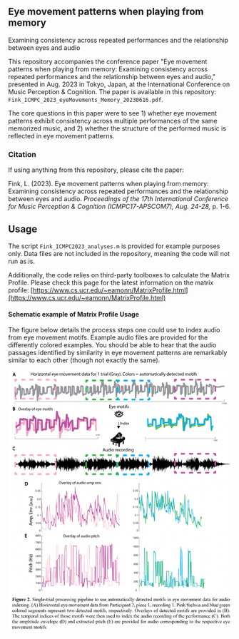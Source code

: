 ## Eye movement patterns when playing from memory  
Examining consistency across repeated performances and the relationship between eyes and audio

This repository accompanies the conference paper "Eye movement patterns when playing from memory: Examining consistency across repeated performances and the relationship between eyes and audio," presented in Aug. 2023 in Tokyo, Japan, at the International Conference on Music Perception &amp; Cognition. The paper is available in this repository: `Fink_ICMPC_2023_eyeMovements_Memory_20230616.pdf`.

The core questions in this paper were to see 1) whether eye movement patterns exhibit consistency across multiple performances of the same memorized music, and 2) whether the structure of the performed music is reflected in eye movement patterns. 

### Citation
If using anything from this repository, please cite the paper: 

Fink, L. (2023). Eye movement patterns when playing from memory: Examining consistency across repeated performances and the relationship between eyes and audio. *Proceedings of the 17th International Conference for Music Perception & Cognition (ICMPC17-APSCOM7), Aug. 24-28,* p. 1-6. 

## Usage
The script `Fink_ICMPC2023_analyses.m` is provided for example purposes only. Data files are not included in the repository, meaning the code will not run as is. 

Additionally, the code relies on third-party toolboxes to calculate the Matrix Profile. Please check this page for the latest information on the matrix profile: [https://www.cs.ucr.edu/~eamonn/MatrixProfile.html](https://www.cs.ucr.edu/~eamonn/MatrixProfile.html)

#### Schematic example of Matrix Profile Usage
The figure below details the process steps one could use to index audio from eye movement motifs. 
Example audio files are provided for the differently colored examples. You should be able to hear that the audio passages identified by similarity in eye movement patterns are remarkably similar to each other (though not exactly the same). 

![image](/media/ICMPC_motifs.png)


